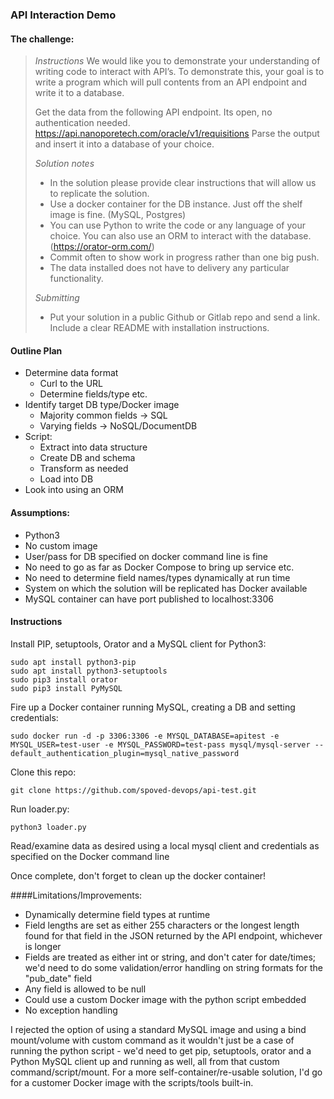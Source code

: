### API Interaction Demo

#### The challenge:
>*Instructions*
>We would like you to demonstrate your understanding of writing code to interact with API’s. To demonstrate this, your goal is to write a program which will pull contents from an API endpoint and write it to a database.
>
>Get the data from the following API endpoint. Its open, no authentication needed. https://api.nanoporetech.com/oracle/v1/requisitions
>Parse the output and insert it into a database of your choice. 
>
>*Solution notes*
>* In the solution please provide clear instructions that will allow us to replicate the solution. 
>* Use a docker container for the DB instance. Just off the shelf image is fine. (MySQL, Postgres)
>* You can use Python to write the code or any language of your choice. You can also use an ORM to interact with the database. (https://orator-orm.com/)
>* Commit often to show work in progress rather than one big push. 
>* The data installed does not have to delivery any particular functionality. 
>
>*Submitting*
>* Put your solution in a public Github or Gitlab repo and send a link. Include a clear README with installation instructions.

#### Outline Plan
* Determine data format
  * Curl to the URL
  * Determine fields/type etc.
* Identify target DB type/Docker image
  * Majority common fields -> SQL
  * Varying fields -> NoSQL/DocumentDB
* Script:
  * Extract into data structure
  * Create DB and schema
  * Transform as needed
  * Load into DB
* Look into using an ORM

#### Assumptions:
* Python3
* No custom image
* User/pass for DB specified on docker command line is fine
* No need to go as far as Docker Compose to bring up service etc.
* No need to determine field names/types dynamically at run time
* System on which the solution will be replicated has Docker available
* MySQL container can have port published to localhost:3306

#### Instructions
Install PIP, setuptools, Orator and a MySQL client for Python3:
~~~
sudo apt install python3-pip
sudo apt install python3-setuptools
sudo pip3 install orator
sudo pip3 install PyMySQL
~~~

Fire up a Docker container running MySQL, creating a DB and setting credentials:
~~~
sudo docker run -d -p 3306:3306 -e MYSQL_DATABASE=apitest -e MYSQL_USER=test-user -e MYSQL_PASSWORD=test-pass mysql/mysql-server --default_authentication_plugin=mysql_native_password
~~~

Clone this repo:
~~~
git clone https://github.com/spoved-devops/api-test.git
~~~

Run loader.py:
~~~
python3 loader.py
~~~

Read/examine data as desired using a local mysql client and credentials as specified on the Docker command line

Once complete, don't forget to clean up the docker container!

####Limitations/Improvements:
* Dynamically determine field types at runtime
* Field lengths are set as either 255 characters or the longest length found for that field in the JSON returned by the API endpoint, whichever is longer
* Fields are treated as either int or string, and don't cater for date/times; we'd need to do some validation/error handling on string formats for the "pub_date" field
* Any field is allowed to be null
* Could use a custom Docker image with the python script embedded
* No exception handling

I rejected the option of using a standard MySQL image and using a bind mount/volume with custom command as it wouldn't just be a case of running the python script - we'd need to get pip, setuptools, orator and a Python MySQL client up and running as well, all from that custom command/script/mount.  For a more self-container/re-usable solution, I'd go for a customer Docker image with the scripts/tools built-in.